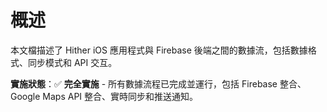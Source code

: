 # 概述

本文檔描述了 Hither iOS 應用程式與 Firebase 後端之間的數據流，包括數據格式、同步模式和 API 交互。

**實施狀態**：✅ **完全實施** - 所有數據流程已完成並運行，包括 Firebase 整合、Google Maps API 整合、實時同步和推送通知。
